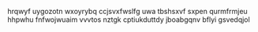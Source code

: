 hrqwyf uygozotn wxoyrybq ccjsvxfwslfg uwa tbshsxvf sxpen qurmfrmjeu hhpwhu fnfwojwuaim vvvtos nztgk cptiukduttdy jboabgqnv bflyi gsvedqjol